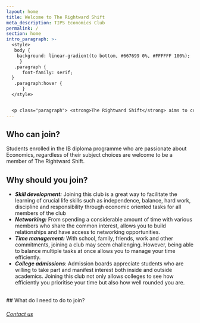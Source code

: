 ```yaml
---
layout: home
title: Welcome to The Rightward Shift
meta_description: TIPS Economics Club
permalink: /
section: home
intro_paragraph: >-
  <style>
   body {
    background: linear-gradient(to bottom, #667699 0%, #FFFFFF 100%);
     }
   .paragraph {
      font-family: serif;
  }
   .paragraph:hover {
      }
  </style>


  <p class="paragraph"> <strong>The Rightward Shift</strong> aims to create a way for students with similar interests to get together and enhance their education, as well as strength extracurricular. We are dedicated to promoting the knowledge of economics on campus through its activities.The club strives to push boundaries and not only practice but to identify hidden abilities among us, young individuals. We conduct monthly activities for economics enthusiasts to sharpen their skills and get on the path to perfection.</p>
---
```

## Who can join?

Students enrolled in the IB diploma programme who are passionate about Economics, regardless of their subject choices are welcome to be a member of The Rightward Shift.

## Why should you join?

* ***Skill development:*** Joining this club is a great way to facilitate the learning of crucial life skills such as independence, balance, hard work, discipline and responsibility through economic oriented tasks for all members of the club
* ***Networking:*** From spending a considerable amount of time with various members who share the common interest, allows you to build relationships and have access to networking opportunities.
* ***Time management:*** With school, family, friends, work and other commitments, joining a club may seem challenging. However, being able to balance multiple tasks at once allows you to manage your time efficiently.
* ***College admissions***: Admission boards appreciate students who are willing to take part and manifest interest both inside and outside academics. Joining this club not only allows colleges to see how efficiently you prioritise your time but also how well rounded you are.
<br>
## What do I need to do to join?

###### [Contact us](https://dpeconclub.netlify.app/contact)